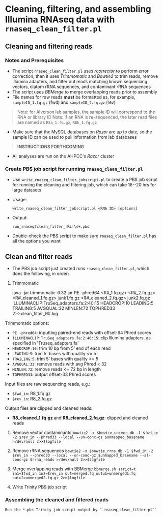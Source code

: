 # Cleaning, filtering, and assembling Illumina RNAseq data with ``rnaseq_clean_filter.pl``

## Cleaning and filtering reads

### Notes and Prerequisites
- The script `rnaseq_clean_filter.pl` uses _rcorrector_ to perform error correction, then it uses _Trimmomatic_ and _Bowtie2_ to trim reads, remove Illumina adapters, and filter out reads matching known sequencing vectors, diatom rRNA sequences, and contaminant rRNA sequences
- The script uses _BBMerge_ to merge overlapping reads prior to assembly
- File names for raw reads **must** be formatted as, for example, `sampleID_1.fq.gz` (fwd) and `sampleID_2.fq.gz` (rev)
>Note: for Alverson lab samples, the sample ID will correspond to the RNA or library ID
>Note: if an RNA is re-sequenced, the later read files are named as `R8a_1.fq.gz`, `R8b_1.fq.gz`

- Make sure that the MySQL databases on *Razor* are up to date, so the sample ID can be used to pull information from lab databases
>**INSTRUCTIONS FORTHCOMING**

- All analyses are run on the AHPCC's *Razor* cluster

### Create PBS job script for running `rnaseq_clean_filter.pl`

- Use `write_rnaseq_clean_filter_jobscript.pl` to create a PBS job script for running the cleaning and filtering job, which can take 18--20 hrs for large datasets

- Usage:

	`write_rnaseq_clean_filter_jobscript.pl <RNA ID> [options]`

- Output:

    `run_rnaseq2clean_filter_[RL]\d+.pbs`

- Double-check the PBS script to make sure `rnaseq_clean_filter.pl` has all the options you want

## Clean and filter reads
- The PBS job script just created runs `rnaseq_clean_filter.pl`, which does the following, in order:

1. Trimmomatic

    java -jar trimmomatic-0.32.jar PE -phred64 <R#_1.fq.gz> <R#_2.fq.gz> <R#_cleaned_1.fq.gz> junk1.fq.gz <R#_cleaned_2.fq.gz> junk2.fq.gz ILLUMINACLIP:TruSeq_adapters.fa:2:40:15 HEADCROP:10 LEADING:5 TRAILING:5 AVGQUAL:32 MINLEN:72 TOPHRED33 2>>clean_filter_R#.log

Trimmomatic options:

 - `PE -phred64`: inputting paired-end reads with offset-64 Phred scores
 - `ILLUMINACLIP:TruSeq_adapters.fa:2:40:15`: clip Illumina adapters, as specified in 'Truseq_adapters.fa'
 - `HEADCROP:10`: trim 10 bp from 5' end of each read
 - `LEADING:5`: trim 5' bases with quality <= 5
 - `TRAILING:5`: trim 5' bases with quality <= 5
 - `AVGQUAL:32`: remove reads with avg Phred < 32
 - `MINLEN:72`: remove reads <= 72 bp in length
 - `TOPHRED33`: output offset-33 Phred scores

Input files are raw sequencing reads, e.g.:

 - `$fwd_in`: R8_1.fq.gz
 - `$rev_in`: R8_2.fq.gz

Output files are clipped and cleaned reads:

 - **R8_cleaned_1.fq.gz**  and  **R8_cleaned_2.fq.gz**: clipped and cleaned reads

1. Remove vector contaminants
`bowtie2 -x $bowtie_univec_db -1 $fwd_in -2 $rev_in --phred33 --local --un-conc-gz $unmapped_basename >/dev/null 2>>$logfile`

1. Remove rRNA sequences
`bowtie2 -x $bowtie_rrna_db -1 $fwd_in -2 $rev_in --phred33 --local --un-conc-gz $unmapped_basename --al-conc-gz $rrna_reads >/dev/null 2>>$logfile`

1. Merge overlapping reads with BBMerge
`bbmerge.sh strict=t in1=$fwd_in in2=$rev_in out=merged.fq outu1=unmerged1.fq outu2=unmerged2.fq.gz 2>>$logfile`

1. Write Trinity PBS job script


### Assembling the cleaned and filtered reads
    Run the *.pbs Trinity job script output by ``rnaseq_clean_filter.pl``

